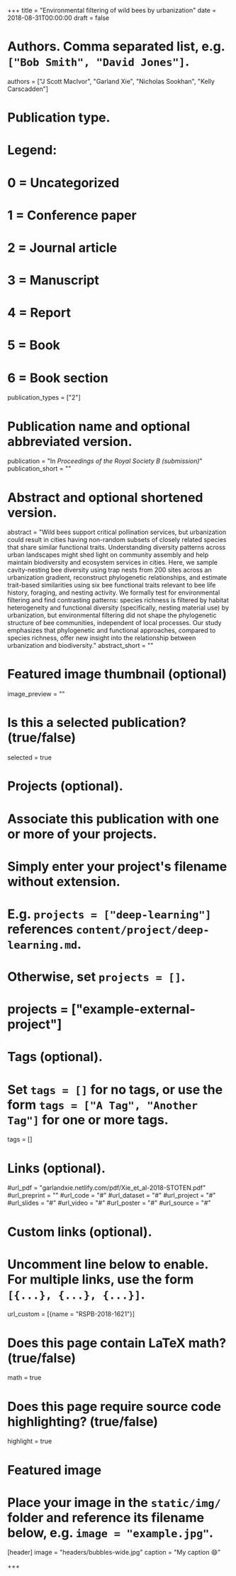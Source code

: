 +++
title = "Environmental filtering of wild bees by urbanization"
date = 2018-08-31T00:00:00
draft = false

# Authors. Comma separated list, e.g. `["Bob Smith", "David Jones"]`.
authors = ["J Scott MacIvor", "Garland Xie", "Nicholas Sookhan", "Kelly Carscadden"]

# Publication type.
# Legend:
# 0 = Uncategorized
# 1 = Conference paper
# 2 = Journal article
# 3 = Manuscript
# 4 = Report
# 5 = Book
# 6 = Book section
publication_types = ["2"]

# Publication name and optional abbreviated version.
publication = "In *Proceedings of the Royal Society B (submission)*"
publication_short = ""

# Abstract and optional shortened version.
abstract = "Wild bees support critical pollination services, but urbanization could result in cities having non-random subsets of closely related species that share similar functional traits. Understanding diversity patterns across urban landscapes might shed light on community assembly and help maintain biodiversity and ecosystem services in cities. Here, we sample cavity-nesting bee diversity using trap nests from 200 sites across an urbanization gradient, reconstruct phylogenetic relationships, and estimate trait-based similarities using six bee functional traits relevant to bee life history, foraging, and nesting activity. We formally test for environmental filtering and find contrasting patterns: species richness is filtered by habitat heterogeneity and functional diversity (specifically, nesting material use) by urbanization, but environmental filtering did not shape the phylogenetic structure of bee communities, independent of local processes. Our study emphasizes that phylogenetic and functional approaches, compared to species richness, offer new insight into the relationship between urbanization and biodiversity."
abstract_short = ""

# Featured image thumbnail (optional)
image_preview = ""

# Is this a selected publication? (true/false)
selected = true

# Projects (optional).
#   Associate this publication with one or more of your projects.
#   Simply enter your project's filename without extension.
#   E.g. `projects = ["deep-learning"]` references `content/project/deep-learning.md`.
#   Otherwise, set `projects = []`.
#   projects = ["example-external-project"]

# Tags (optional).
#   Set `tags = []` for no tags, or use the form `tags = ["A Tag", "Another Tag"]` for one or more tags.
tags = []

# Links (optional).
#url_pdf = "garlandxie.netlify.com/pdf/Xie_et_al-2018-STOTEN.pdf"
#url_preprint = ""
#url_code = "#"
#url_dataset = "#"
#url_project = "#"
#url_slides = "#"
#url_video = "#"
#url_poster = "#"
#url_source = "#"

# Custom links (optional).
#   Uncomment line below to enable. For multiple links, use the form `[{...}, {...}, {...}]`.
url_custom = [{name = "RSPB-2018-1621"}]

# Does this page contain LaTeX math? (true/false)
math = true

# Does this page require source code highlighting? (true/false)
highlight = true

# Featured image
# Place your image in the `static/img/` folder and reference its filename below, e.g. `image = "example.jpg"`.
[header]
image = "headers/bubbles-wide.jpg"
caption = "My caption :smile:"

+++

